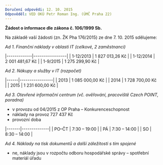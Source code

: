 ```yaml
---
Doručení odpovědi: 12. 10. 2015
Odpověděl: VED OKÚ Petr Roman Ing. (ÚMČ Praha 22)
---
```


**Žádost o informace dle zákona č. 106/1999 Sb.**

Na základě vaší žádosti (zn. ŽK Pha 176/2015) ze dne 7. 10. 2015 sdělujeme:

*Ad 1.  Finanční náklady v oblasti IT (celkové, 2 zaměstnanci)*

|-------------|-----------------|
| 1-12/2013   | 1 827 013,26 Kč |
| 1-12/2014   | 2 001 481,67 Kč |
| 1-9/2015    | 1 275 299,90 Kč |

*Ad 2. Nákupy a služby v IT (rozpočet)*

|------|-----------------|
| 2013 | 1 085 000,00 Kč |
| 2014 | 1 728 700,00 Kč |
| 2015 | 1 231 600,00 Kč |
 

*Ad 3. Otevřené informační centrum (vč. ověřování, pracoviště Czech POINT, poradna)*

- v provozu od 04/2015 z OP Praha – Konkurenceschopnost
- náklady na provoz 727 437 Kč
- provozní doba

|-------|--------------|
| PO–ČT | 7:30 – 19:00 |
| PÁ    | 7:30 – 14:00 |
| SO    | 8:30 – 14:00 |


*Ad 4. Náklady na tisk dokumentů a další záležitosti s tím spojené*

- ne, náklady jsou v rozpočtu odboru hospodářské správy – spotřební materiál úřadu   
